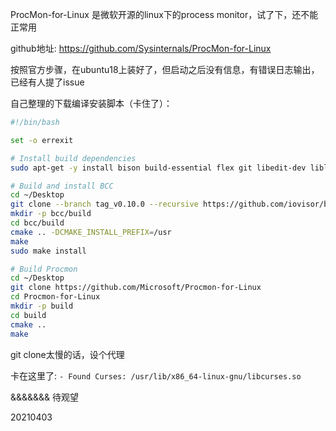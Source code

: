 ProcMon-for-Linux 是微软开源的linux下的process monitor，试了下，还不能正常用  

github地址: https://github.com/Sysinternals/ProcMon-for-Linux  

按照官方步骤，在ubuntu18上装好了，但启动之后没有信息，有错误日志输出，已经有人提了issue  

自己整理的下载编译安装脚本（卡住了）：  
```bash
#!/bin/bash

set -o errexit

# Install build dependencies
sudo apt-get -y install bison build-essential flex git libedit-dev libllvm6.0 llvm-6.0-dev libclang-6.0-dev python zlib1g-dev libelf-dev

# Build and install BCC
cd ~/Desktop
git clone --branch tag_v0.10.0 --recursive https://github.com/iovisor/bcc.git
mkdir -p bcc/build
cd bcc/build
cmake .. -DCMAKE_INSTALL_PREFIX=/usr
make
sudo make install

# Build Procmon
cd ~/Desktop
git clone https://github.com/Microsoft/Procmon-for-Linux
cd Procmon-for-Linux
mkdir -p build
cd build
cmake ..
make
```

git clone太慢的话，设个代理  

卡在这里了: `- Found Curses: /usr/lib/x86_64-linux-gnu/libcurses.so`  

&&&&&&& 待观望  


20210403  
